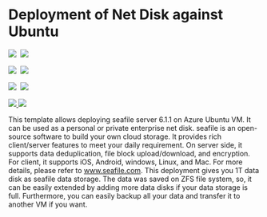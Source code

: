 # Deployment of Net Disk against Ubuntu 

<IMG SRC="https://azbotstorage.blob.core.windows.net/badges/ubuntu-netdisk-setup/PublicLastTestDate.svg" />&nbsp;
<IMG SRC="https://azbotstorage.blob.core.windows.net/badges/ubuntu-netdisk-setup/PublicDeployment.svg" />&nbsp;

<IMG SRC="https://azbotstorage.blob.core.windows.net/badges/ubuntu-netdisk-setup/FairfaxLastTestDate.svg" />&nbsp;
<IMG SRC="https://azbotstorage.blob.core.windows.net/badges/ubuntu-netdisk-setup/FairfaxDeployment.svg" />&nbsp;

<IMG SRC="https://azbotstorage.blob.core.windows.net/badges/ubuntu-netdisk-setup/BestPracticeResult.svg" />&nbsp;
<IMG SRC="https://azbotstorage.blob.core.windows.net/badges/ubuntu-netdisk-setup/CredScanResult.svg" />&nbsp;

<a href="https://portal.azure.com/#create/Microsoft.Template/uri/https%3A%2F%2Fraw.githubusercontent.com%2FAzure%2Fazure-quickstart-templates%2Fmaster%2Fubuntu-netdisk-setup%2Fazuredeploy.json" target="_blank">
    <img src="http://azuredeploy.net/deploybutton.png"/>
</a>
<a href="http://armviz.io/#/?load=https%3A%2F%2Fraw.githubusercontent.com%2FAzure%2Fazure-quickstart-templates%2Fmaster%2Fubuntu-netdisk-setup%2Fazuredeploy.json" target="_blank">
    <img src="http://armviz.io/visualizebutton.png"/>
</a>


This template allows deploying seafile server 6.1.1 on Azure Ubuntu VM. It can be used as a personal or private enterprise net disk. seafile is an open-source software to build your own cloud storage. It provides rich client/server features to meet your daily requirement. On server side, it supports data deduplication, file block upload/download, and encryption. For client, it supports iOS, Android, windows, Linux, and Mac. For more details, please refer to www.seafile.com. This deployment gives you 1T data disk as seafile data storage. The data was saved on ZFS file system, so, it can be easily extended by adding more data disks if your data storage is full. Furthermore, you can easily backup all your data and transfer it to another VM if you want.
